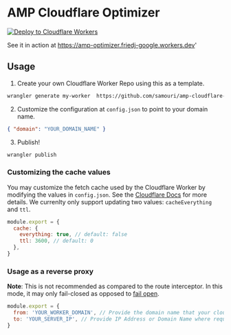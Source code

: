 # AMP Cloudflare Optimizer

[![Deploy to Cloudflare Workers](https://deploy.workers.cloudflare.com/button)](https://deploy.workers.cloudflare.com/?url=https://github.com/samouri/amp-cloudflare-optimizer)

See it in action at https://amp-optimizer.friedj-google.workers.dev'

## Usage

1. Create your own Cloudflare Worker Repo using this as a template.

```bash
wrangler generate my-worker  https://github.com/samouri/amp-cloudflare-optimizer
```

2. Customize the configuration at `config.json` to point to your domain name.

```json
{ "domain": "YOUR_DOMAIN_NAME" }
```

3. Publish!

```bash
wrangler publish
```

### Customizing the cache values

You may customize the fetch cache used by the Cloudflare Worker by modifying the values in `config.json`. See the [Cloudflare Docs](https://developers.cloudflare.com/workers/runtime-apis/request#requestinitcfproperties) for more details. We currenlty only support updating two values: `cacheEverything` and `ttl`.

```js
module.export = {
  cache: {
    everything: true, // default: false
    ttl: 3600, // default: 0
  },
}
```

### Usage as a reverse proxy

**Note**: This is not recommended as compared to the route interceptor. In this mode, it may only fail-closed as opposed to [fail open](https://blog.cloudflare.com/dogfooding-edge-workers/).

```js
module.export = {
  from: 'YOUR_WORKER_DOMAIN', // Provide the domain name that your cloudflare worker is be deployed to.
  to: 'YOUR_SERVER_IP', // Provide IP Address or Domain Name where requests should be proxied to.
}
```
